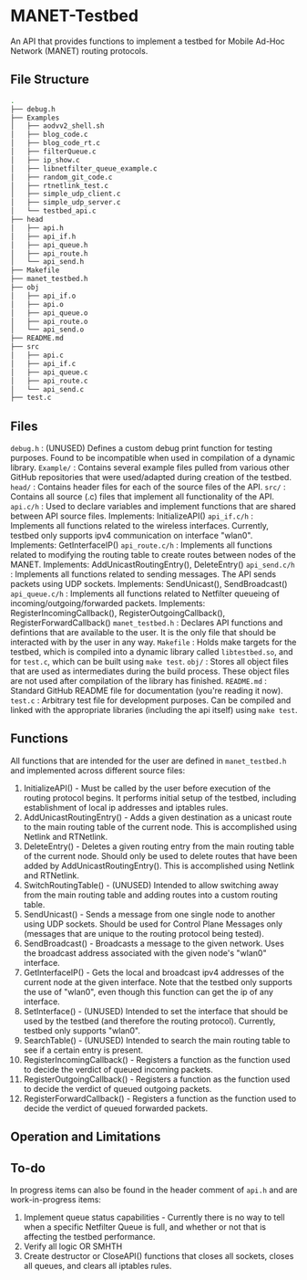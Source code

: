 # MANET-Testbed
An API that provides functions to implement a testbed for Mobile Ad-Hoc Network (MANET) routing protocols.

## File Structure
``` bash
.
├── debug.h
├── Examples
│   ├── aodvv2_shell.sh
│   ├── blog_code.c
│   ├── blog_code_rt.c
│   ├── filterQueue.c
│   ├── ip_show.c
│   ├── libnetfilter_queue_example.c
│   ├── random_git_code.c
│   ├── rtnetlink_test.c
│   ├── simple_udp_client.c
│   ├── simple_udp_server.c
│   └── testbed_api.c
├── head
│   ├── api.h
│   ├── api_if.h
│   ├── api_queue.h
│   ├── api_route.h
│   └── api_send.h
├── Makefile
├── manet_testbed.h
├── obj
│   ├── api_if.o
│   ├── api.o
│   ├── api_queue.o
│   ├── api_route.o
│   └── api_send.o
├── README.md
├── src
│   ├── api.c
│   ├── api_if.c
│   ├── api_queue.c
│   ├── api_route.c
│   └── api_send.c
├── test.c
```

## Files
`debug.h` : (UNUSED) Defines a custom debug print function for testing purposes. Found to be incompatible when used in compilation of a dynamic library.
`Example/` : Contains several example files pulled from various other GitHub repositories that were used/adapted during creation of the testbed.
`head/` : Contains header files for each of the source files of the API.
`src/` : Contains all source (.c) files that implement all functionality of the API.
`api.c/h` : Used to declare variables and implement functions that are shared between API source files. Implements: InitializeAPI()
`api_if.c/h` : Implements all functions related to the wireless interfaces. Currently, testbed only supports ipv4 communication on interface "wlan0". Implements: GetInterfaceIP()
`api_route.c/h` : Implements all functions related to modifying the routing table to create routes between nodes of the MANET. Implements: AddUnicastRoutingEntry(), DeleteEntry()
`api_send.c/h` : Implements all functions related to sending messages. The API sends packets using UDP sockets. Implements: SendUnicast(), SendBroadcast()
`api_queue.c/h` : Implements all functions related to Netfilter queueing of incoming/outgoing/forwarded packets. Implements: RegisterIncomingCallback(), RegisterOutgoingCallback(), RegisterForwardCallback()
`manet_testbed.h` : Declares API functions and defintions that are available to the user. It is the only file that should be interacted with by the user in any way.
`Makefile` : Holds make targets for the testbed, which is compiled into a dynamic library called `libtestbed.so`, and for `test.c`, which can be built using `make test`.
`obj/` : Stores all object files that are used as intermediates during the build process. These object files are not used after compilation of the library has finished. 
`README.md` : Standard GitHub README file for documentation (you're reading it now).
`test.c` : Arbitrary test file for development purposes. Can be compiled and linked with the appropriate libraries (including the api itself) using `make test`.

## Functions
All functions that are intended for the user are defined in `manet_testbed.h` and implemented across different source files:
1) InitializeAPI() - Must be called by the user before execution of the routing protocol begins. It performs initial setup of the testbed, including establishment of local ip addresses and iptables rules.
2) AddUnicastRoutingEntry() - Adds a given destination as a unicast route to the main routing table of the current node. This is accomplished using Netlink and RTNetlink.
3) DeleteEntry() - Deletes a given routing entry from the main routing table of the current node. Should only be used to delete routes that have been added by AddUnicastRoutingEntry(). This is accomplished using Netlink and RTNetlink.
4) SwitchRoutingTable() - (UNUSED) Intended to allow switching away from the main routing table and adding routes into a custom routing table.
5) SendUnicast() - Sends a message from one single node to another using UDP sockets. Should be used for Control Plane Messages only (messages that are unique to the routing protocol being tested).
6) SendBroadcast() - Broadcasts a message to the given network. Uses the broadcast address associated with the given node's "wlan0" interface.
7) GetInterfaceIP() - Gets the local and broadcast ipv4 addresses of the current node at the given interface. Note that the testbed only supports the use of "wlan0", even though this function can get the ip of any interface.
8) SetInterface() - (UNUSED) Intended to set the interface that should be used by the testbed (and therefore the routing protocol). Currently, testbed only supports "wlan0".
9) SearchTable() - (UNUSED) Intended to search the main routing table to see if a certain entry is present.
10) RegisterIncomingCallback() - Registers a function as the function used to decide the verdict of queued incoming packets.
11) RegisterOutgoingCallback() - Registers a function as the function used to decide the verdict of queued outgoing packets.
12) RegisterForwardCallback() - Registers a function as the function used to decide the verdict of queued forwarded packets.


## Operation and Limitations

## To-do
In progress items can also be found in the header comment of `api.h` and are work-in-progress items:
1) Implement queue status capabilities - Currently there is no way to tell when a specific Netfilter Queue is full, and whether or not that is affecting the testbed performance.
2) Verify all logic OR SMHTH
3) Create destructor or CloseAPI() functions that closes all sockets, closes all queues, and clears all iptables rules.
